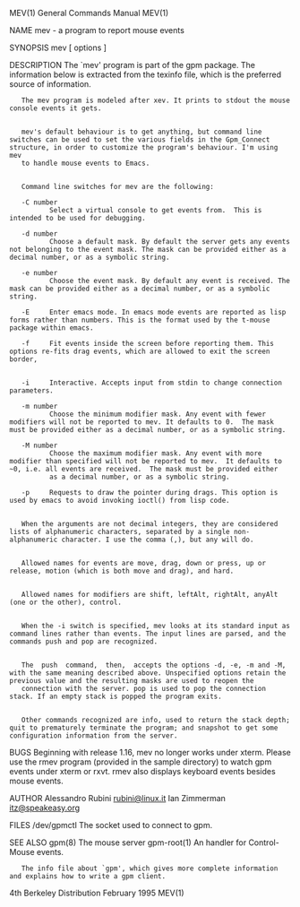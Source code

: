 MEV(1)                                                                                     General Commands Manual                                                                                     MEV(1)



NAME
       mev - a program to report mouse events

SYNOPSIS
       mev [ options ]

DESCRIPTION
       The `mev' program is part of the gpm package.  The information below is extracted from the texinfo file, which is the preferred source of information.


       The mev program is modeled after xev. It prints to stdout the mouse console events it gets.


       mev's default behaviour is to get anything, but command line switches can be used to set the various fields in the Gpm_Connect structure, in order to customize the program's behaviour. I'm using mev
       to handle mouse events to Emacs.


       Command line switches for mev are the following:

       -C number
              Select a virtual console to get events from.  This is intended to be used for debugging.

       -d number
              Choose a default mask. By default the server gets any events not belonging to the event mask. The mask can be provided either as a decimal number, or as a symbolic string.

       -e number
              Choose the event mask. By default any event is received. The mask can be provided either as a decimal number, or as a symbolic string.

       -E     Enter emacs mode. In emacs mode events are reported as lisp forms rather than numbers. This is the format used by the t-mouse package within emacs.

       -f     Fit events inside the screen before reporting them. This options re-fits drag events, which are allowed to exit the screen border,


       -i     Interactive. Accepts input from stdin to change connection parameters.

       -m number
              Choose the minimum modifier mask. Any event with fewer modifiers will not be reported to mev. It defaults to 0.  The mask must be provided either as a decimal number, or as a symbolic string.

       -M number
              Choose the maximum modifier mask. Any event with more modifier than specified will not be reported to mev.  It defaults to  ~0, i.e. all events are received.  The mask must be provided either
              as a decimal number, or as a symbolic string.

       -p     Requests to draw the pointer during drags. This option is used by emacs to avoid invoking ioctl() from lisp code.


       When the arguments are not decimal integers, they are considered lists of alphanumeric characters, separated by a single non-alphanumeric character. I use the comma (,), but any will do.


       Allowed names for events are move, drag, down or press, up or release, motion (which is both move and drag), and hard.


       Allowed names for modifiers are shift, leftAlt, rightAlt, anyAlt (one or the other), control.


       When the -i switch is specified, mev looks at its standard input as command lines rather than events. The input lines are parsed, and the commands push and pop are recognized.


       The  push  command,  then,  accepts the options -d, -e, -m and -M, with the same meaning described above. Unspecified options retain the previous value and the resulting masks are used to reopen the
       connection with the server. pop is used to pop the connection stack. If an empty stack is popped the program exits.


       Other commands recognized are info, used to return the stack depth; quit to prematurely terminate the program; and snapshot to get some configuration information from the server.


BUGS
       Beginning with release 1.16, mev no longer works under xterm.  Please use the rmev program (provided in the sample directory) to watch gpm events under xterm or rxvt.  rmev  also  displays  keyboard
       events besides mouse events.


AUTHOR
       Alessandro Rubini <rubini@linux.it>
       Ian Zimmerman <itz@speakeasy.org>


FILES
       /dev/gpmctl The socket used to connect to gpm.


SEE ALSO
        gpm(8)       The mouse server
        gpm-root(1)  An handler for Control-Mouse events.

       The info file about `gpm', which gives more complete information and explains how to write a gpm client.



4th Berkeley Distribution                                                                       February 1995                                                                                          MEV(1)
